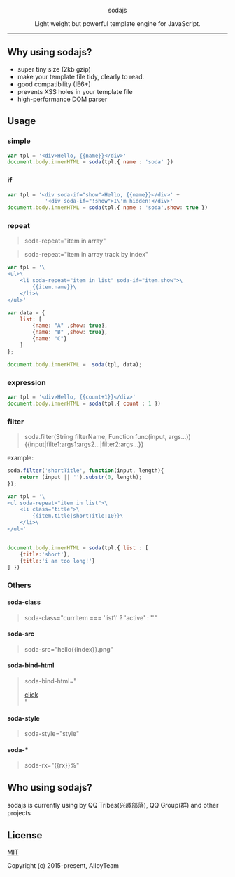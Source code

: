 <p align="center">
  sodajs
</p>
<p align="center">
Light weight but powerful template engine for JavaScript.
</p>

---
## Why using sodajs?
* super tiny size (2kb gzip)
* make your template file tidy, clearly to read.
* good compatibility (IE6+)
* prevents XSS holes in your template file
* high-performance DOM parser

## Usage

### simple

``` js
var tpl = '<div>Hello, {{name}}</div>'
document.body.innerHTML = soda(tpl,{ name : 'soda' })
```

### if

``` js
var tpl = '<div soda-if="show">Hello, {{name}}</div>' +
            '<div soda-if="!show">I\'m hidden!</div>'
document.body.innerHTML = soda(tpl,{ name : 'soda',show: true })
```

### repeat

> soda-repeat="item in array"

> soda-repeat="item in array track by index"

``` js
var tpl = '\
<ul>\
    <li soda-repeat="item in list" soda-if="item.show">\
        {{item.name}}\
    </li>\
</ul>'

var data = {
    list: [
        {name: "A" ,show: true},
        {name: "B" ,show: true},
        {name: "C"}
    ]
};

document.body.innerHTML =  soda(tpl, data);
```

### expression

``` js
var tpl = '<div>Hello, {{count+1}}</div>'
document.body.innerHTML = soda(tpl,{ count : 1 })
```

### filter

> soda.filter(String filterName, Function func(input, args...))
> {{input|filte1:args1:args2...|filter2:args...}}

example: 

``` js
soda.filter('shortTitle', function(input, length){
    return (input || '').substr(0, length);
});

var tpl = '\
<ul soda-repeat="item in list">\
    <li class="title">\
        {{item.title|shortTitle:10}}\
    </li>\
</ul>'


document.body.innerHTML = soda(tpl,{ list : [
    {title:'short'},
    {title:'i am too long!'}
] })
```

### Others

#### soda-class
> soda-class="currItem === 'list1' ? 'active' : ''"

#### soda-src
> soda-src="hello{{index}}.png"

#### soda-bind-html
> soda-bind-html="<div><a href=pp>click</a></div>"

#### soda-style
> soda-style="style"

#### soda-*
> soda-rx="{{rx}}%"


## Who using sodajs?
sodajs is currently using by QQ Tribes(兴趣部落), QQ Group(群) and other projects

## License

[MIT](http://opensource.org/licenses/MIT)

Copyright (c) 2015-present, AlloyTeam